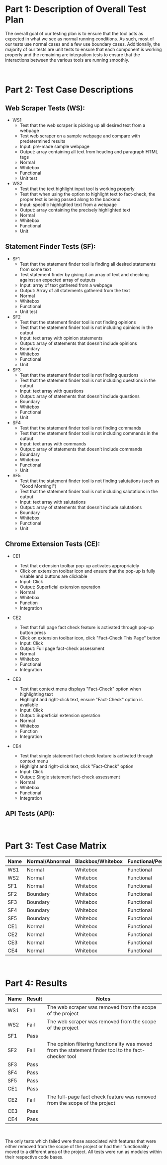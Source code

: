 # Part 1: Description of Overall Test Plan
The overall goal of our testing plan is to ensure that the tool acts as expected in what we see as normal running conditions. As such, most of our tests use normal cases and a few use boundary cases. Additionally, the majority of our tests are unit tests to ensure that each component is working properly and the remaining are integration tests to ensure that the interactions between the various tools are running smoothly.

<br>

# Part 2: Test Case Descriptions
## Web Scraper Tests (WS):
- WS1
    - Test that the web scraper is picking up all desired text from a webpage
    - Test web scraper on a sample webpage and compare with predetermined results
    - Input: pre-made sample webpage
    - Output: array containing all text from heading and paragraph HTML tags
    - Normal
    - Whitebox
    - Functional 
    - Unit test
- WS2
  - Test that the text highlight input tool is working properly
  - Test that when using the option to highlight text to fact-check, the proper text is being passed along to the backend
  - Input: specific highlighted text from a webpage
  - Output: array containing the precisely highlighted text
  - Normal
  - Whitebox
  - Functional
  - Unit

## Statement Finder Tests (SF):
- SF1
    - Test that the statement finder tool is finding all desired statements from some text
    - Test statement finder by giving it an array of text and checking against an expected array of outputs
    - Input: array of text gathered from a webpage
    - Output: Array of all statements gathered from the text
    - Normal
    - Whitebox
    - Functional
    - Unit test
- SF2
    - Test that the statement finder tool is not finding opinions
    - Test that the statement finder tool is not including opinions in the output
    - Input: text array with opinion statements
    - Output: array of statements that doesn't include opinions
    - Boundary
    - Whitebox
    - Functional
    - Unit
- SF3
    - Test that the statement finder tool is not finding questions
    - Test that the statement finder tool is not including questions in the output
    - Input: text array with questions
    - Output: array of statements that doesn't include questions
    - Boundary
    - Whitebox
    - Functional
    - Unit
- SF4
    - Test that the statement finder tool is not finding commands
    - Test that the statement finder tool is not including commands in the output
    - Input: text array with commands
    - Output: array of statements that doesn't include commands
    - Boundary
    - Whitebox
    - Functional
    - Unit
- SF5
    - Test that the statement finder tool is not finding salutations (such as "Good Morning!")
    - Test that the statement finder tool is not including salutations in the output
    - Input: text array with salutations
    - Output: array of statements that doesn't include salutations
    - Boundary
    - Whitebox
    - Functional
    - Unit

## Chrome Extension Tests (CE):
- CE1
  - Test that extension toolbar pop-up activates appropriately
  - Click on extension toolbar icon and ensure that the pop-up is fully visable and buttons are clickable
  - Input: Click
  - Output: Superficial extension operation
  - Normal
  - Whitebox
  - Function
  - Integration

- CE2
  - Test that full page fact check feature is activated through pop-up button press
  - Click on extension toolbar icon, click "Fact-Check This Page" button
  - Input: Click
  - Output: Full page fact-check assessment
  - Normal
  - Whitebox
  - Functional
  - Integration

- CE3
  - Test that context menu displays "Fact-Check" option when highlighting text
  - Highlight and right-click text, ensure "Fact-Check" option is available
  - Input: Click
  - Output: Superficial extension operation
  - Normal
  - Whitebox
  - Function
  - Integration

- CE4
  - Test that single statement fact check feature is activated through context menu
  - Highlight and right-click text, click "Fact-Check" option
  - Input: Click
  - Output: Single statement fact-check assessment
  - Normal
  - Whitebox
  - Functional
  - Integration

## API Tests (API):


<br>

# Part 3: Test Case Matrix
| Name | Normal/Abnormal | Blackbox/Whitebox | Functional/Performance | Unit/Integration |
| --- | ---| --- | --- | --- |
| WS1 | Normal | Whitebox | Functional | Unit |
| WS2 | Normal | Whitebox | Functional | Unit |
| SF1 | Normal | Whitebox | Functional | Unit |
| SF2 | Boundary | Whitebox | Functional | Unit |
| SF3 | Boundary | Whitebox | Functional | Unit |
| SF4 | Boundary | Whitebox | Functional | Unit |
| SF5 | Boundary | Whitebox | Functional | Unit |
| CE1 | Normal | Whitebox | Functional | Integration |
| CE2 | Normal | Whitebox | Functional | Integration |
| CE3 | Normal | Whitebox | Functional | Integration |
| CE4 | Normal | Whitebox | Functional | Integration |

<br>

# Part 4: Results

| Name | Result | Notes |
| --- | --- | --- |
| WS1 | Fail | The web scraper was removed from the scope of the project |
| WS2 | Fail | The web scraper was removed from the scope of the project |
| SF1 | Pass |  |
| SF2 | Fail | The opinion filtering functionality was moved from the statement finder tool to the fact-checker tool |
| SF3 | Pass |  |
| SF4 | Pass |  |
| SF5 | Pass |  |
| CE1 | Pass |  |
| CE2 | Fail | The full-page fact check feature was removed from the scope of the project |
| CE3 | Pass |  |
| CE4 | Pass |  |

<br>

The only tests which failed were those associated with features that were either removed from the scope of the project or had their functionality moved to a different area of the project. All tests were run as modules within their respective code bases.